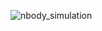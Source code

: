 ![nbody_simulation](https://github.com/user-attachments/assets/7ab7075a-227f-4fdf-89cf-0ad17af23417)
